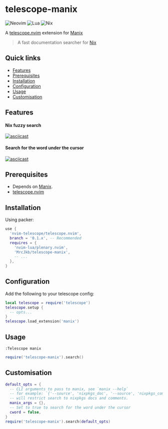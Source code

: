 # telescope-manix


![Neovim](https://img.shields.io/badge/NeoVim-%2357A143.svg?&style=for-the-badge&logo=neovim&logoColor=white)
![Lua](https://img.shields.io/badge/lua-%232C2D72.svg?style=for-the-badge&logo=lua&logoColor=white)
![Nix](https://img.shields.io/badge/nix-0175C2?style=for-the-badge&logo=NixOS&logoColor=white)


A [telescope.nvim](https://github.com/nvim-telescope/telescope.nvim) extension for [Manix](https://github.com/mlvzk/manix)
> A fast documentation searcher for [Nix](https://nixos.wiki/wiki/Overview_of_the_Nix_Language)

## Quick links
- [Features](#features)
- [Prerequisites](#prerequisites)
- [Installation](#installation)
- [Configuration](#configuration)
- [Usage](#usage)
- [Customisation](#customisation)

## Features

#### Nix fuzzy search
[![asciicast](https://asciinema.org/a/t1rHXoElZtqW9lIhOamNG2xgu.svg)](https://asciinema.org/a/t1rHXoElZtqW9lIhOamNG2xgu)

#### Search for the word under the cursor
[![asciicast](https://asciinema.org/a/6FyS0Bkp7bqSYLvY4OwvxzOF7.svg)](https://asciinema.org/a/6FyS0Bkp7bqSYLvY4OwvxzOF7)

## Prerequisites

* Depends on [Manix](https://github.com/mlvzk/manix).
* [telescope.nvim](https://github.com/nvim-telescope/telescope.nvim)

## Installation

Using packer:

```lua
use {
  'nvim-telescope/telescope.nvim',
  branch = '0.1.x', -- Recommended
  requires = {
    'nvim-lua/plenary.nvim',
    'MrcJkb/telescope-manix',
    -- ...
  },
}

```

## Configuration

Add the following to your telescope config:

```lua
local telescope = require('telescope')
telescope.setup {
  -- opts...
}
telescope.load_extension('manix')
```

## Usage

```vim
:Telescope manix
```

```lua
require('telescope-manix').search()
```

## Customisation

```lua
default_opts = {
  -- CLI arguments to pass to manix, see `manix --help`
  -- for example: `{'--source', 'nixpkgs_doc', '--source', 'nixpkgs_comments'}`
  -- will restrict search to nixpkgs docs and comments.
  manix_args = {},
  -- Set to true to search for the word under the cursor
  cword = false,
}
require('telescope-manix').search(default_opts)
```
